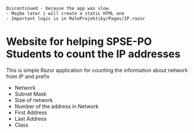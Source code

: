```
Discontinued - because the app was slow.
- Maybe later i will create a static HTML one
- Important logic is in MaleProjektiky/Pages/IP.razor
```

# Website for helping SPSE-PO Students to count the IP addresses


This is simple Razor application for counting the information about network from IP and prefix
- Network
- Subnet Mask
- Size of network
- Number of the address in Network
- First Address
- Last Address
- Class
